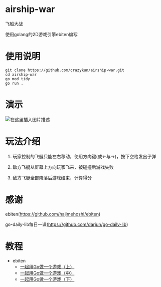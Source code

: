 # airship-war

飞船大战

使用golang的2D游戏引擎ebiten编写

# 使用说明
```
git clone https://github.com/crazykun/airship-war.git
cd airship-war
go mod tidy
go run .
```

# 演示
![在这里插入图片描述](https://raw.githubusercontent.com/crazykun/airship-war/main/images/play.gif)

# 玩法介绍
1. 玩家控制的飞艇只能左右移动，使用方向键(或←与→)，按下空格发出子弹

2. 敌方飞艇从屏幕上方向玩家飞来，被碰撞后游戏失败

3. 敌方飞艇全部降落后游戏结束，计算得分

# 感谢
ebiten(https://github.com/hajimehoshi/ebiten)

go-daily-lib每日一课(https://github.com/darjun/go-daily-lib)

# 教程
* ebiten
  * [一起用Go做一个游戏（上）](https://darjun.github.io/2022/11/15/godailylib/ebiten1/)
  * [一起用Go做一个游戏（中）](https://darjun.github.io/2022/11/18/godailylib/ebiten2/)
  * [一起用Go做一个游戏（下）](https://darjun.github.io/2022/11/23/godailylib/ebiten2/)
